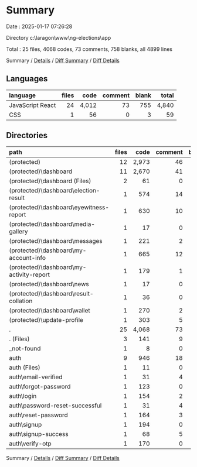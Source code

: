 # Summary

Date : 2025-01-17 07:26:28

Directory c:\\laragon\\www\\ng-elections\\app

Total : 25 files,  4068 codes, 73 comments, 758 blanks, all 4899 lines

Summary / [Details](details.md) / [Diff Summary](diff.md) / [Diff Details](diff-details.md)

## Languages
| language | files | code | comment | blank | total |
| :--- | ---: | ---: | ---: | ---: | ---: |
| JavaScript React | 24 | 4,012 | 73 | 755 | 4,840 |
| CSS | 1 | 56 | 0 | 3 | 59 |

## Directories
| path | files | code | comment | blank | total |
| :--- | ---: | ---: | ---: | ---: | ---: |
| (protected) | 12 | 2,973 | 46 | 523 | 3,542 |
| (protected)\\dashboard | 11 | 2,670 | 41 | 467 | 3,178 |
| (protected)\\dashboard (Files) | 2 | 61 | 0 | 25 | 86 |
| (protected)\\dashboard\\election-result | 1 | 574 | 14 | 81 | 669 |
| (protected)\\dashboard\\eyewitness-report | 1 | 630 | 10 | 73 | 713 |
| (protected)\\dashboard\\media-gallery | 1 | 17 | 0 | 7 | 24 |
| (protected)\\dashboard\\messages | 1 | 221 | 2 | 30 | 253 |
| (protected)\\dashboard\\my-account-info | 1 | 665 | 12 | 149 | 826 |
| (protected)\\dashboard\\my-activity-report | 1 | 179 | 1 | 28 | 208 |
| (protected)\\dashboard\\news | 1 | 17 | 0 | 8 | 25 |
| (protected)\\dashboard\\result-collation | 1 | 36 | 0 | 18 | 54 |
| (protected)\\dashboard\\wallet | 1 | 270 | 2 | 48 | 320 |
| (protected)\\update-profile | 1 | 303 | 5 | 56 | 364 |
| . | 25 | 4,068 | 73 | 758 | 4,899 |
| . (Files) | 3 | 141 | 9 | 21 | 171 |
| _not-found | 1 | 8 | 0 | 1 | 9 |
| auth | 9 | 946 | 18 | 213 | 1,177 |
| auth (Files) | 1 | 11 | 0 | 2 | 13 |
| auth\\email-verified | 1 | 31 | 4 | 14 | 49 |
| auth\\forgot-password | 1 | 123 | 0 | 28 | 151 |
| auth\\login | 1 | 154 | 2 | 36 | 192 |
| auth\\password-reset-successful | 1 | 31 | 4 | 13 | 48 |
| auth\\reset-password | 1 | 164 | 3 | 35 | 202 |
| auth\\signup | 1 | 194 | 0 | 26 | 220 |
| auth\\signup-success | 1 | 68 | 5 | 22 | 95 |
| auth\\verify-otp | 1 | 170 | 0 | 37 | 207 |

Summary / [Details](details.md) / [Diff Summary](diff.md) / [Diff Details](diff-details.md)
